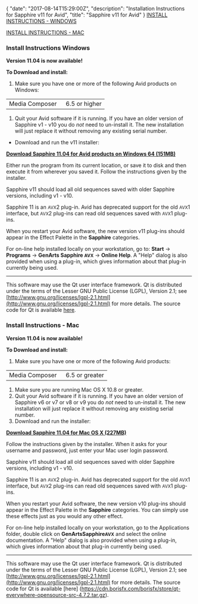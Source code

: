 {
  "date": "2017-08-14T15:29:00Z",
  "description": "Installation Instructions for Sapphire v11 for Avid",
  "title": "Sapphire v11 for Avid"
}
[INSTALL INSTRUCTIONS - WINDOWS](#windows)

[INSTALL INSTRUCTIONS - MAC](#mac)

### Install Instructions Windows

<a name="windows"></a>
**Version 11.04 is now available!**

**To Download and install:**

1. Make sure you have one or more of the following Avid products on Windows:

<table border="0" cellpadding="0" cellspacing="0">

<tbody>

<tr>

<td>Media Composer  </td>

<td>6.5 or higher</td>

</tr>

</tbody>

</table>

1. Quit your Avid software if it is running. If you have an older version of Sapphire v1 - v10 you do _not_ need to un-install it. The new installation will just replace it without removing any existing serial number.

* Download and run the v11 installer:

[**Download Sapphire 11.04 for Avid products on Windows 64 (151MB)**](/legacy-downloads/?&product=Sapphire "Sapphire v11 for Avid installer")

Either run the program from its current location, or save it to disk and then execute it from wherever you saved it. Follow the instructions given by the installer.

Sapphire v11 should load all old sequences saved with older Sapphire versions, including v1 - v10.

Sapphire 11 is an <small>AVX</small>2 plug-in. Avid has deprecated support for the old <small>AVX</small>1 interface, but <small>AVX</small>2 plug-ins can read old sequences saved with <small>AVX</small>1 plug-ins.

When you restart your Avid software, the new version v11 plug-ins should appear in the Effect Palette in the **Sapphire** categories.

For on-line help installed locally on your workstation, go to: **Start** -> **Programs** -> **GenArts Sapphire <small>AVX</small>** -> **Online Help**. A "Help" dialog is also provided when using a plug-in, which gives information about that plug-in currently being used.

---

This software may use the Qt user interface framework. Qt is distributed under the terms of the Lesser GNU Public License (LGPL), Version 2.1; see [http://www.gnu.org/licenses/lgpl-2.1.html](http://www.gnu.org/licenses/lgpl-2.1.html) for more details. The source code for Qt is available [here](http://files.genarts.com/qt-everywhere-opensource-src-4.7.2.tar.gz).

### Install Instructions - Mac

<a name="mac"></a>
**Version 11.04 is now available!**

**To Download and install:**

1. Make sure you have one or more of the following Avid products:

<table border="0" cellpadding="0" cellspacing="0">

<tbody>

<tr>

<td>Media Composer  </td>

<td>6.5 or greater</td>

</tr>

</tbody>

</table>

1. Make sure you are running Mac OS X 10.8 or greater.
2. Quit your Avid software if it is running. If you have an older version of Sapphire v6 or v7 or v8 or v9 you do _not_ need to un-install it. The new installation will just replace it without removing any existing serial number.
3. Download and run the installer:

[**Download Sapphire 11.04 for Mac OS X (227MB)**](/legacy-downloads/?&product=Sapphire "Sapphire installer for Mac ")

Follow the instructions given by the installer. When it asks for your username and password, just enter your Mac user login password.

Sapphire v11 should load all old sequences saved with older Sapphire versions, including v1 - v10.

Sapphire 11 is an <small>AVX</small>2 plug-in. Avid has deprecated support for the old <small>AVX</small>1 interface, but <small>AVX</small>2 plug-ins can read old sequences saved with <small>AVX</small>1 plug-ins.

When you restart your Avid software, the new version v10 plug-ins should appear in the Effect Palette in the **Sapphire** categories. You can simply use these effects just as you would any other effect.

For on-line help installed locally on your workstation, go to the Applications folder, double click on **GenArtsSapphire<small>AVX</small>** and select the online documentation. A "Help" dialog is also provided when using a plug-in, which gives information about that plug-in currently being used.

---

This software may use the Qt user interface framework. Qt is distributed under the terms of the Lesser GNU Public License (LGPL), Version 2.1; see [http://www.gnu.org/licenses/lgpl-2.1.html](http://www.gnu.org/licenses/lgpl-2.1.html) for more details. The source code for Qt is available \[here\] (https://cdn.borisfx.com/borisfx/store/qt-everywhere-opensource-src-4.7.2.tar.gz).

